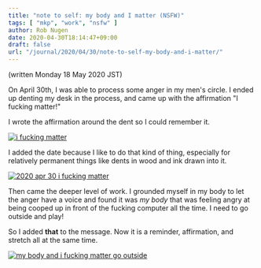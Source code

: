 ```yaml
---
title: "note to self: my body and I matter (NSFW)"
tags: [ "mkp", "work", "nsfw" ]
author: Rob Nugen
date: 2020-04-30T18:14:47+09:00
draft: false
url: "/journal/2020/04/30/note-to-self-my-body-and-i-matter/"
---
```


(written Monday 18 May 2020 JST)

On April 30th, I was able to process some anger in my men's circle.  I
ended up denting my desk in the process, and came up with the
affirmation "I fucking matter!"

I wrote the affirmation around the dent so I could remember it.

[![i fucking matter](//b.robnugen.com/journal/2020/2020_apr_30_my_body_and_i_fucking_matter/thumbs/i_fucking_matter.jpg)](//b.robnugen.com/journal/2020/2020_apr_30_my_body_and_i_fucking_matter/i_fucking_matter.jpg)

I added the date because I like to do that kind of thing, especially
for relatively permanent things like dents in wood and ink drawn into it.

[![2020 apr 30 i fucking matter](//b.robnugen.com/journal/2020/2020_apr_30_my_body_and_i_fucking_matter/thumbs/2020_apr_30_i_fucking_matter.jpg)](//b.robnugen.com/journal/2020/2020_apr_30_my_body_and_i_fucking_matter/2020_apr_30_i_fucking_matter.jpg)

Then came the deeper level of work.  I grounded myself in my body to
let the anger have a voice and found it was *my body* that was feeling
angry at being cooped up in front of the fucking computer all the
time.  I need to go outside and play!

So I added **that** to the message.  Now it is a reminder,
affirmation, and stretch all at the same time.

[![my body and i fucking matter go outside](//b.robnugen.com/journal/2020/2020_apr_30_my_body_and_i_fucking_matter/thumbs/my_body_and_i_fucking_matter_go_outside.jpg)](//b.robnugen.com/journal/2020/2020_apr_30_my_body_and_i_fucking_matter/my_body_and_i_fucking_matter_go_outside.jpg)
